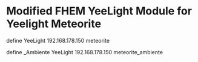 # Modified FHEM YeeLight Module for Yeelight Meteorite

define <NAME> YeeLight 192.168.178.150 meteorite

define <NAME>_Ambiente YeeLight 192.168.178.150 meteorite_ambiente
